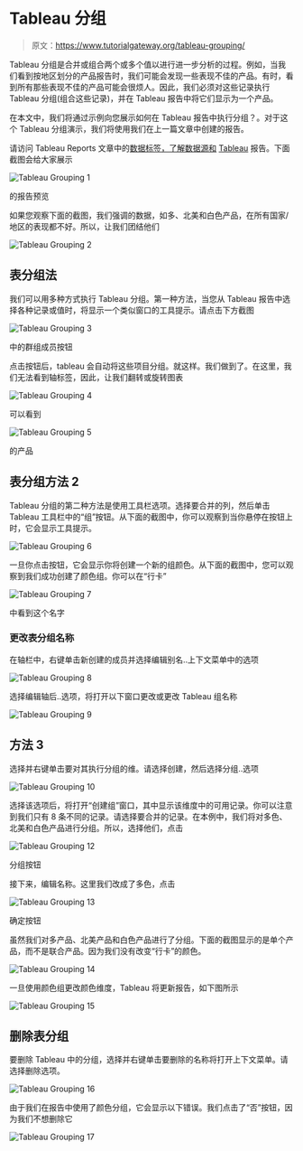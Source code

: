 # Tableau 分组

> 原文：<https://www.tutorialgateway.org/tableau-grouping/>

Tableau 分组是合并或组合两个或多个值以进行进一步分析的过程。例如，当我们看到按地区划分的产品报告时，我们可能会发现一些表现不佳的产品。有时，看到所有那些表现不佳的产品可能会很烦人。因此，我们必须对这些记录执行 Tableau 分组(组合这些记录)，并在 Tableau 报告中将它们显示为一个产品。

在本文中，我们将通过示例向您展示如何在 Tableau 报告中执行分组？。对于这个 Tableau 分组演示，我们将使用我们在上一篇文章中创建的报告。

请访问 Tableau Reports 文章中的[数据标签，了解数据源和](https://www.tutorialgateway.org/data-labels-in-tableau-reports/) [Tableau](https://www.tutorialgateway.org/tableau/) 报告。下面截图会给大家展示

![Tableau Grouping 1](img/f58d8d0b0cc3adad27cc2ad155f507a7.png)

的报告预览

如果您观察下面的截图，我们强调的数据，如多、北美和白色产品，在所有国家/地区的表现都不好。所以，让我们团结他们

![Tableau Grouping 2](img/65bc132285c2a459427ccabc80cb3edd.png)

## 表分组法

我们可以用多种方式执行 Tableau 分组。第一种方法，当您从 Tableau 报告中选择各种记录或值时，将显示一个类似窗口的工具提示。请点击下方截图

![Tableau Grouping 3](img/7ef024dfc038411e073d9978de759b9d.png)

中的群组成员按钮

点击按钮后，tableau 会自动将这些项目分组。就这样。我们做到了。在这里，我们无法看到轴标签，因此，让我们翻转或旋转图表

![Tableau Grouping 4](img/a8de1517e408cc0c65ed00ae3862dc66.png)

可以看到

![Tableau Grouping 5](img/850f98e7392e272fd37ed7c34a32301f.png)

的产品

## 表分组方法 2

Tableau 分组的第二种方法是使用工具栏选项。选择要合并的列，然后单击 Tableau 工具栏中的“组”按钮。从下面的截图中，你可以观察到当你悬停在按钮上时，它会显示工具提示。

![Tableau Grouping 6](img/2f18dd7b5df88e1590b433889a252af0.png)

一旦你点击按钮，它会显示你将创建一个新的组颜色。从下面的截图中，您可以观察到我们成功创建了颜色组。你可以在“行卡”

![Tableau Grouping 7](img/479d5b8d6cce462ac18afef7a871ccab.png)

中看到这个名字

### 更改表分组名称

在轴栏中，右键单击新创建的成员并选择编辑别名..上下文菜单中的选项

![Tableau Grouping 8](img/edfd0c04e880a995b251339ccc6f575c.png)

选择编辑轴后..选项，将打开以下窗口更改或更改 Tableau 组名称

![Tableau Grouping 9](img/8f6ec9446539153588ecf2c826acd59c.png)

## 方法 3

选择并右键单击要对其执行分组的维。请选择创建，然后选择分组..选项

![Tableau Grouping 10](img/547f4665624dae694c7f86f5e10e46c4.png)

选择该选项后，将打开“创建组”窗口，其中显示该维度中的可用记录。你可以注意到我们只有 8 条不同的记录。请选择要合并的记录。在本例中，我们将对多色、北美和白色产品进行分组。所以，选择他们，点击

![Tableau Grouping 12](img/6f2ada9a4ed168e1604b8a5e39fcb665.png)

分组按钮

接下来，编辑名称。这里我们改成了多色，点击

![Tableau Grouping 13](img/b76a618bd95acfa936a8fa0e98fe2dbf.png)

确定按钮

虽然我们对多产品、北美产品和白色产品进行了分组。下面的截图显示的是单个产品，而不是联合产品。因为我们没有改变“行卡”的颜色。

![Tableau Grouping 14](img/7efe268a2c3460f82e115e6ea5520aa4.png)

一旦使用颜色组更改颜色维度，Tableau 将更新报告，如下图所示

![Tableau Grouping 15](img/ca34118031be961ba7194488e9e0f510.png)

## 删除表分组

要删除 Tableau 中的分组，选择并右键单击要删除的名称将打开上下文菜单。请选择删除选项。

![Tableau Grouping 16](img/2bb18e673b5cb42391735f37ff180767.png)

由于我们在报告中使用了颜色分组，它会显示以下错误。我们点击了“否”按钮，因为我们不想删除它

![Tableau Grouping 17](img/57ad4799f159f721a01b989cbdf94ce3.png)